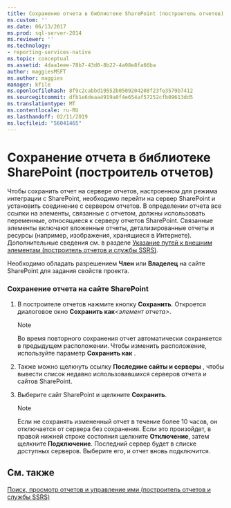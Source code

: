 ```yaml
---
title: Сохранение отчета в библиотеке SharePoint (построитель отчетов) | Документы Майкрософт
ms.custom: ''
ms.date: 06/13/2017
ms.prod: sql-server-2014
ms.reviewer: ''
ms.technology:
- reporting-services-native
ms.topic: conceptual
ms.assetid: 4daa1eee-78b7-43d0-8b22-4a98e8fa66ba
author: maggiesMSFT
ms.author: maggies
manager: kfile
ms.openlocfilehash: 8f9c2cabbd19552b0509204208f23fe3579b7412
ms.sourcegitcommit: dfb1e6deaa4919a0f4e654af57252cfb09613dd5
ms.translationtype: MT
ms.contentlocale: ru-RU
ms.lasthandoff: 02/11/2019
ms.locfileid: "56041465"
---
```

# <a name="save-a-report-to-a-sharepoint-library-report-builder"></a>Сохранение отчета в библиотеке SharePoint (построитель отчетов)
  Чтобы сохранить отчет на сервере отчетов, настроенном для режима интеграции с SharePoint, необходимо перейти на сервер SharePoint и установить соединение с сервером отчетов. В определении отчета все ссылки на элементы, связанные с отчетом, должны использовать переменные, относящиеся к серверу отчетов SharePoint. Связанные элементы включают вложенные отчеты, детализированные отчеты и ресурсы (например, изображения, хранящиеся в Интернете). Дополнительные сведения см. в разделе [Указание путей к внешним элементам (построитель отчетов и службы SSRS)](../report-design/specifying-paths-to-external-items-report-builder-and-ssrs.md).  
  
 Необходимо обладать разрешением **Член** или **Владелец** на сайте SharePoint для задания свойств проекта.  
  
### <a name="to-save-a-report-to-a-sharepoint-site"></a>Сохранение отчета на сайте SharePoint  
  
1.  В построителе отчетов нажмите кнопку **Сохранить**. Откроется диалоговое окно **Сохранить как**_\<элемент отчета>_.  
  
    > [!NOTE]  
    >  Во время повторного сохранения отчет автоматически сохраняется в предыдущем расположении. Чтобы изменить расположение, используйте параметр **Сохранить как** .  
  
2.  Также можно щелкнуть ссылку **Последние сайты и серверы** , чтобы вывести список недавно использовавшихся серверов отчета и сайтов SharePoint.  
  
3.  Выберите сайт SharePoint и щелкните **Сохранить**.  
  
    > [!NOTE]  
    >  Если не сохранять измененный отчет в течение более 10 часов, он отключается от сервера без сохранения. Если это произойдет, в правой нижней строке состояния щелкните **Отключение**, затем щелкните **Подключение**. Последний сервер будет в списке доступных серверов. Выберите его, и отчет вновь подключится.  
  
## <a name="see-also"></a>См. также  
 [Поиск, просмотр отчетов и управление ими (построитель отчетов и службы SSRS)](finding-viewing-and-managing-reports-report-builder-and-ssrs.md)  
  
  

